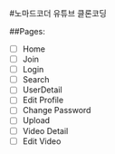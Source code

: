 #노마드코더 유튜브 클론코딩

##Pages:

- [ ] Home
- [ ] Join
- [ ] Login
- [ ] Search
- [ ] UserDetail
- [ ] Edit Profile
- [ ] Change Password
- [ ] Upload
- [ ] Video Detail
- [ ] Edit Video